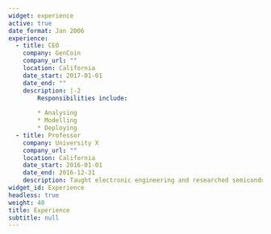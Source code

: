 ```yaml
---
widget: experience
active: true
date_format: Jan 2006
experience:
  - title: CEO
    company: GenCoin
    company_url: ""
    location: California
    date_start: 2017-01-01
    date_end: ""
    description: |-2
        Responsibilities include:
        
        * Analysing
        * Modelling
        * Deploying
  - title: Professor
    company: University X
    company_url: ""
    location: California
    date_start: 2016-01-01
    date_end: 2016-12-31
    description: Taught electronic engineering and researched semiconductor physics.
widget_id: Experience
headless: true
weight: 40
title: Experience
subtitle: null
---
```

